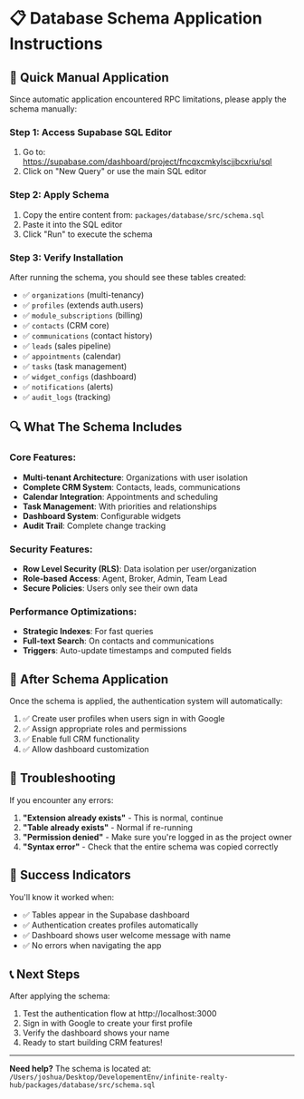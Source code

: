 # 📋 Database Schema Application Instructions

## 🎯 Quick Manual Application

Since automatic application encountered RPC limitations, please apply the schema manually:

### **Step 1: Access Supabase SQL Editor**
1. Go to: https://supabase.com/dashboard/project/fncqxcmkylscjjbcxriu/sql
2. Click on "New Query" or use the main SQL editor

### **Step 2: Apply Schema**
1. Copy the entire content from: `packages/database/src/schema.sql`
2. Paste it into the SQL editor
3. Click "Run" to execute the schema

### **Step 3: Verify Installation**
After running the schema, you should see these tables created:
- ✅ `organizations` (multi-tenancy)
- ✅ `profiles` (extends auth.users)
- ✅ `module_subscriptions` (billing)
- ✅ `contacts` (CRM core)
- ✅ `communications` (contact history)
- ✅ `leads` (sales pipeline)
- ✅ `appointments` (calendar)
- ✅ `tasks` (task management)
- ✅ `widget_configs` (dashboard)
- ✅ `notifications` (alerts)
- ✅ `audit_logs` (tracking)

## 🔍 What The Schema Includes

### **Core Features:**
- **Multi-tenant Architecture**: Organizations with user isolation
- **Complete CRM System**: Contacts, leads, communications
- **Calendar Integration**: Appointments and scheduling
- **Task Management**: With priorities and relationships
- **Dashboard System**: Configurable widgets
- **Audit Trail**: Complete change tracking

### **Security Features:**
- **Row Level Security (RLS)**: Data isolation per user/organization
- **Role-based Access**: Agent, Broker, Admin, Team Lead
- **Secure Policies**: Users only see their own data

### **Performance Optimizations:**
- **Strategic Indexes**: For fast queries
- **Full-text Search**: On contacts and communications
- **Triggers**: Auto-update timestamps and computed fields

## 🚀 After Schema Application

Once the schema is applied, the authentication system will automatically:
1. ✅ Create user profiles when users sign in with Google
2. ✅ Assign appropriate roles and permissions
3. ✅ Enable full CRM functionality
4. ✅ Allow dashboard customization

## 🔧 Troubleshooting

If you encounter any errors:

1. **"Extension already exists"** - This is normal, continue
2. **"Table already exists"** - Normal if re-running
3. **"Permission denied"** - Make sure you're logged in as the project owner
4. **"Syntax error"** - Check that the entire schema was copied correctly

## 🎉 Success Indicators

You'll know it worked when:
- ✅ Tables appear in the Supabase dashboard
- ✅ Authentication creates profiles automatically
- ✅ Dashboard shows user welcome message with name
- ✅ No errors when navigating the app

## 📞 Next Steps

After applying the schema:
1. Test the authentication flow at http://localhost:3000
2. Sign in with Google to create your first profile
3. Verify the dashboard shows your name
4. Ready to start building CRM features!

---

**Need help?** The schema is located at: `/Users/joshua/Desktop/DevelopementEnv/infinite-realty-hub/packages/database/src/schema.sql`